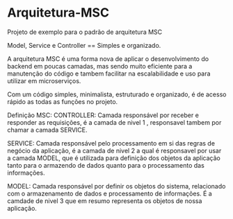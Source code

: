 # Arquitetura-MSC
Projeto de exemplo para o padrão de arquitetura MSC

Model, Service e Controller == Simples e organizado.

A arquitetura MSC é uma forma nova de aplicar o desenvolvimento do backend em poucas camadas, mas sendo muito eficiente para a manutenção do código e tambem facilitar na escalabilidade e uso para utilizar em microserviços.

Com um código simples, minimalista, estruturado e organizado, é de acesso rápido as todas as funções no projeto.

Definição MSC:
CONTROLLER: Camada responsável por receber e responder as requisições, é a camada de nivel 1 , responsavel tambem por chamar a camada SERVICE.

SERVICE: Camada responsável pelo processamento em si das regras de negócio da aplicação, é a camada de nivel 2 a qual é responsavel por usar a camada MODEL, que é utilizada para definição dos objetos da aplicação tanto para o armazendo de dados quanto para o processamento das informações.

MODEL: Camada responsável por definir os objetos do sistema, relacionado com o armazenamento de dados e processamento de informações. É a camdade de nivel 3 que em resumo representa os objetos de nossa aplicação.


